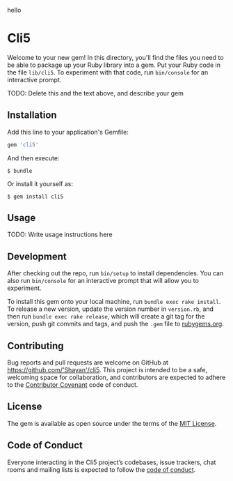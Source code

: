hello
# Cli5

Welcome to your new gem! In this directory, you'll find the files you need to be able to package up your Ruby library into a gem. Put your Ruby code in the file `lib/cli5`. To experiment with that code, run `bin/console` for an interactive prompt.

TODO: Delete this and the text above, and describe your gem

## Installation

Add this line to your application's Gemfile:

```ruby
gem 'cli5'
```

And then execute:

    $ bundle

Or install it yourself as:

    $ gem install cli5

## Usage

TODO: Write usage instructions here

## Development

After checking out the repo, run `bin/setup` to install dependencies. You can also run `bin/console` for an interactive prompt that will allow you to experiment.

To install this gem onto your local machine, run `bundle exec rake install`. To release a new version, update the version number in `version.rb`, and then run `bundle exec rake release`, which will create a git tag for the version, push git commits and tags, and push the `.gem` file to [rubygems.org](https://rubygems.org).

## Contributing

Bug reports and pull requests are welcome on GitHub at https://github.com/'Shayan'/cli5. This project is intended to be a safe, welcoming space for collaboration, and contributors are expected to adhere to the [Contributor Covenant](http://contributor-covenant.org) code of conduct.

## License

The gem is available as open source under the terms of the [MIT License](https://opensource.org/licenses/MIT).

## Code of Conduct

Everyone interacting in the Cli5 project’s codebases, issue trackers, chat rooms and mailing lists is expected to follow the [code of conduct](https://github.com/'Shayan'/cli5/blob/master/CODE_OF_CONDUCT.md).
